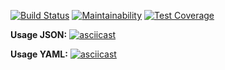 [![Build Status](https://travis-ci.org/ivan-nor/frontend-project-lvl2.svg?branch=master)](https://travis-ci.org/ivan-nor/frontend-project-lvl2)
[![Maintainability](https://api.codeclimate.com/v1/badges/f7705e1a0a4a44e933e1/maintainability)](https://codeclimate.com/github/ivan-nor/frontend-project-lvl2/maintainability)
[![Test Coverage](https://api.codeclimate.com/v1/badges/f7705e1a0a4a44e933e1/test_coverage)](https://codeclimate.com/github/ivan-nor/frontend-project-lvl2/test_coverage)

**Usage JSON:**
[![asciicast](https://asciinema.org/a/jAEogsq6sZeBo8p3cXkF2X3BC.svg)](https://asciinema.org/a/jAEogsq6sZeBo8p3cXkF2X3BC)

**Usage YAML:**
[![asciicast](https://asciinema.org/a/OzQfif0W6nbMxLirKBAZXGxJC.svg)](https://asciinema.org/a/OzQfif0W6nbMxLirKBAZXGxJC)

